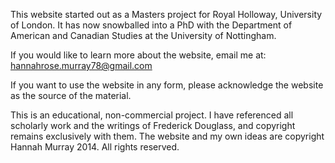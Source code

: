 This website started out as a Masters project for Royal Holloway, University of London. It has now snowballed into a PhD with the Department of American and Canadian Studies at the University of Nottingham. 

If you would like to learn more about the website, email me at: hannahrose.murray78@gmail.com 

If you want to use the website in any form, please acknowledge the website as the source of the material. 

This is an educational, non-commercial project. I have referenced all scholarly work and the writings of Frederick Douglass, and copyright remains exclusively with them. The website and my own ideas are copyright Hannah Murray 2014. All rights reserved.
